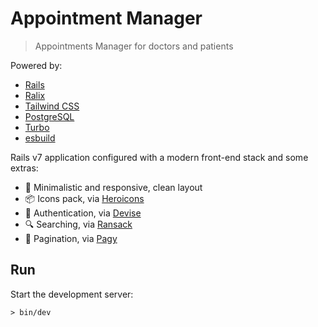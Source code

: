 # Appointment Manager

> Appointments Manager for doctors and patients

Powered by:

- [Rails](https://rubyonrails.org)
- [Ralix](https://github.com/ralixjs/ralix)
- [Tailwind CSS](https://tailwindcss.com)
- [PostgreSQL](https://www.postgresql.org)
- [Turbo](https://turbo.hotwired.dev)
- [esbuild](https://esbuild.github.io)

Rails v7 application configured with a modern front-end stack and some extras:

- 🎨 Minimalistic and responsive, clean layout
- 📦 Icons pack, via [Heroicons](https://heroicons.com)
- 🔐 Authentication, via [Devise](https://github.com/heartcombo/devise)
- 🔍 Searching, via [Ransack](https://github.com/activerecord-hackery/ransack)
- 🔢 Pagination, via [Pagy](https://github.com/ddnexus/pagy)

## Run

Start the development server:

```
> bin/dev
```
